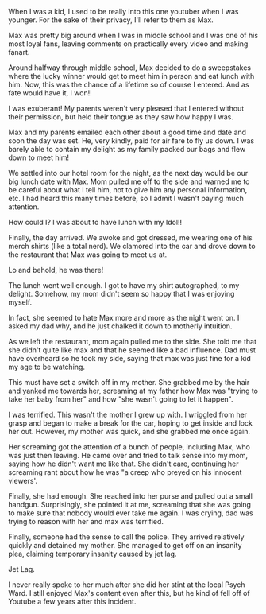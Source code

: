 When I was a kid, I used to be really into this one youtuber when I was younger. For the sake of their privacy, I'll refer to them as Max. 

Max was pretty big around when I was in middle school and I was one of his most loyal fans, leaving comments on practically every video and making fanart.

Around halfway through middle school, Max decided to do a sweepstakes where the lucky winner would get to meet him in person and eat lunch with him. Now, this was the chance of a lifetime so of course I entered. And as fate would have it, I won!!

I was exuberant! My parents weren't very pleased that I entered without their permission, but held their tongue as they saw how happy I was.

Max and my parents emailed each other about a good time and date and soon the day was set. He, very kindly, paid for air fare to fly us down. I was barely able to contain my delight as my family packed our bags and flew down to meet him!

We settled into our hotel room for the night, as the next day would be our big lunch date with Max. Mom pulled me off to the side and warned me to be careful about what I tell him, not to give him any personal information, etc. I had heard this many times before, so I admit I wasn't paying much attention.

 How could I? I was about to have lunch with my Idol!!

Finally, the day arrived. We awoke and got dressed, me wearing one of his merch shirts (like a total nerd). We clamored into the car and drove down to the restaurant that Max was going to meet us at. 

Lo and behold, he was there! 

The lunch went well enough. I got to have my shirt autographed, to my delight. Somehow, my mom didn't seem so happy that I was enjoying myself.

In fact, she seemed to hate Max more and more as the night went on. I asked my dad why, and he just chalked it down to motherly intuition.

As we left the restaurant, mom again pulled me to the side. She told me that she didn't quite like max and that he seemed like a bad influence. Dad must have overheard so he took my side, saying that max was just fine for a kid my age to be watching.

This must have set a switch off in my mother. She grabbed me by the hair and yanked me towards her, screaming at my father how Max was "trying to take her baby from her" and how "she wasn't going to let it happen".

I was terrified. This wasn't the mother I grew up with.  I wriggled from her grasp and began to make a break for the car, hoping to get inside and lock her out. However, my mother was quick, and she grabbed me once again. 

Her screaming got the attention of a bunch of people, including Max, who was just then leaving. He came over and tried to talk sense into my mom, saying how he didn't want me like that. She didn't care, continuing her screaming rant about how he was "a creep who preyed on his innocent viewers'.

Finally, she had enough. She reached into her purse and pulled out a small handgun. Surprisingly, she pointed it at me, screaming that she was going to make sure that nobody would ever take me again. I was crying, dad was trying to reason with her and max was terrified.

Finally, someone had the sense to call the police. They arrived relatively quickly and detained my mother. She managed to get off on an insanity plea, claiming temporary insanity caused by jet lag. 

Jet Lag.

I never really spoke to her much after she did her stint at the local Psych Ward. I still enjoyed Max's content even after this, but he kind of fell off of Youtube a few years after this incident.